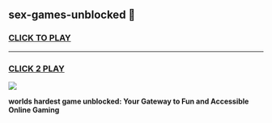 
## sex-games-unblocked 👋
<h3>
<a href="https://premium.freeplayer.one?title=sex-games-unblocked&ref=14F">CLICK TO PLAY</a></h3>
<hr>

<h3>
<a href="https://premium.freeplayer.one?title=sex-games-unblocked&ref=14F">CLICK 2 PLAY</a>
  
</h3>

<a href="https://premium.freeplayer.one?title=sex-games-unblocked&ref=12F/"><img src="https://clearcache.store/games.png"></a>


**worlds hardest game unblocked: Your Gateway to Fun and Accessible Online Gaming**
